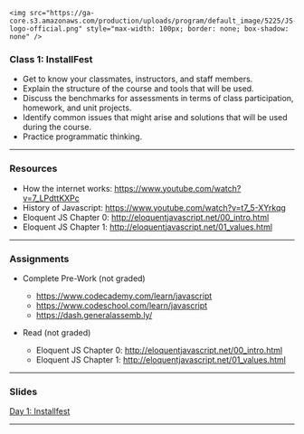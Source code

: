 	<img src="https://ga-core.s3.amazonaws.com/production/uploads/program/default_image/5225/JS-logo-official.png" style="max-width: 100px; border: none; box-shadow: none" />
### Class 1: InstallFest

* Get to know your classmates, instructors, and staff members.
* Explain the structure of the course and tools that will be used.
* Discuss the benchmarks for assessments in terms of class participation, homework, and unit projects.
* Identify common issues that might arise and solutions that will be used during the course.
* Practice programmatic thinking.

---

### Resources
- How the internet works:  https://www.youtube.com/watch?v=7_LPdttKXPc
- History of Javascript:  https://www.youtube.com/watch?v=t7_5-XYrkqg
- Eloquent JS Chapter 0: http://eloquentjavascript.net/00_intro.html
- Eloquent JS Chapter 1: http://eloquentjavascript.net/01_values.html

---

### Assignments

* Complete Pre-Work (not graded)
	- https://www.codecademy.com/learn/javascript
	- https://www.codeschool.com/learn/javascript
	- https://dash.generalassemb.ly/

* Read (not graded)
	- Eloquent JS Chapter 0: http://eloquentjavascript.net/00_intro.html
	- Eloquent JS Chapter 1: http://eloquentjavascript.net/01_values.html

---

### Slides

[Day 1: Installfest](http://ga-students.github.io/JS-BOS-03/1-installfest/)

---


